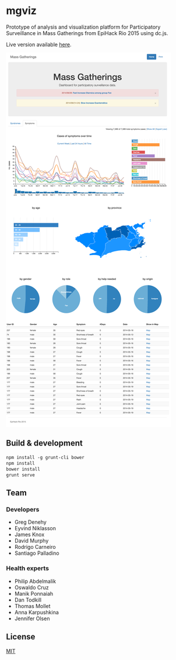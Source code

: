 # mgviz

Prototype of analysis and visualization platform for Participatory Surveillance in Mass Gatherings from EpiHack Rio 2015 using dc.js.

Live version available [here](https://spalladino.github.io/mgviz-dc).

![Preview](./preview.png)

## Build & development

```
npm install -g grunt-cli bower
npm install
bower install
grunt serve
```

## Team

### Developers

* Greg Denehy
* Eyvind Niklasson
* James Knox
* David Murphy
* Rodrigo Carneiro
* Santiago Palladino

### Health experts

* Philip Abdelmalik
* Oswaldo Cruz
* Manik Ponnaiah
* Dan Todkill
* Thomas Mollet
* Anna Karpushkina
* Jennifer Olsen

## License

[MIT](http://opensource.org/licenses/MIT)
